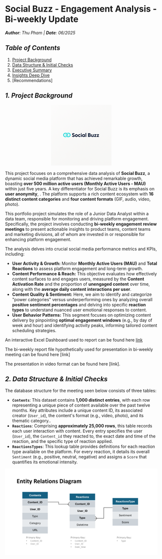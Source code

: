 # **Social Buzz - Engagement Analysis - Bi-weekly Update**
_**Author**: Thu Pham | **Date**: 06/2025_

## *Table of Contents*
1. [Project Background](#1-project-background)  
2. [Data Structure & Initial Checks](#2-data-structure--initial-checks)  
3. [Executive Summary](#3-executive-summary)  
4. [Insights Deep Dive](#4-insights-deep-dive)  
5. [Recommendations]

## _**1. Project Background**_

<p align="center">
 <img src="images/SocialBuzz_logo_resize.png" alt="Centered Image">
</p>

This project focuses on a comprehensive data analysis of **Social Buzz**, a dynamic social media platform that has achieved remarkable growth, boasting **over 500 million active users (Monthly Active Users - MAU)** within just five years. A key differentiator for Social Buzz is its emphasis on **user anonymity**, . The platform supports a rich content ecosystem with **16 distinct content categories** and **four content formats** (GIF, audio, video, photo).

This portfolio project simulates the role of a Junior Data Analyst within a data team, responsible for monitoring and driving platform engagement. Specifically, the project involves conducting **bi-weekly engagement review meetings** to present actionable insights to product teams, content teams and marketing divisions, all of whom are invested in or responsible for enhancing platform engagement.

The analysis delves into crucial social media performance metrics and KPIs, including:

* **User Activity & Growth:** Monitor **Monthly Active Users (MAU)** and **Total Reactions** to assess platform engagement and long-term growth. 
* **Content Performance & Reach:** This objective evaluates how effectively content surfaces to and engages users, measured by the **Content Activation Rate** and the proportion of **unengaged content** over time, along with the **average daily content interactions per user**.
* **Content Quality & Sentiment:** Here, we aim to identify and categorize "power categories" versus underperforming ones by analyzing overall **positive sentiment percentages** and delving into specific **reaction types** to understand nuanced user emotional responses to content.
* **User Behavior Patterns:** This segment focuses on optimizing content delivery by pinpointing **optimal engagement windows** (e.g., by day of week and hour) and identifying activity peaks, informing tailored content scheduling strategies.

An interactive Excel Dashboard used to report can be found here [link](Social_Buzz_dashboard.xlsx)

The bi-weekly report file hypothetically used for presentation in bi-weekly meeting can be found here [link]

The presentation in video format can be found here [link].

## _**2. Data Structure & Initial Checks**_
The database structure for the meeting seen below consists of three tables:
- **`Contents`**: This dataset contains **1,000 distinct entries**, with each row representing a unique piece of content available over the past twelve months. Key attributes include a unique content ID, its associated creator (`User_id`), the content's format (e.g., video, photo), and its thematic category..
- **`Reactions`**: Comprising **approximately 25,000 rows**, this table records each user interaction with content. Every entry specifies the user (`User_id`), the `Content_id` they reacted to, the exact date and time of the reaction, and the specific type of reaction applied.
- **`ReactionsTypes`**:  This lookup table provides definitions for each reaction type available on the platform. For every reaction, it details its overall `Sentiment` (e.g., positive, neutral, negative) and assigns a `Score` that quantifies its emotional intensity. 

<p align="center">
 <img src="images/Social_Buzz_ERD.png" alt="Centered Image">
</p>


